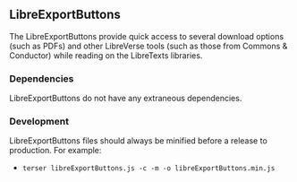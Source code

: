 ## LibreExportButtons

The LibreExportButtons provide quick access to several download options (such as PDFs) and other LibreVerse tools (such as those from Commons & Conductor) while reading on the LibreTexts libraries.

### Dependencies
LibreExportButtons do not have any extraneous dependencies.


### Development
LibreExportButtons files should always be minified before a release to production. For example:
* `terser libreExportButtons.js -c -m -o libreExportButtons.min.js`